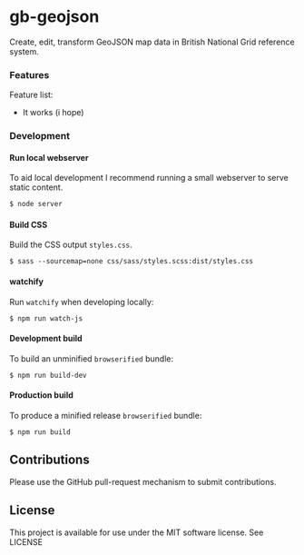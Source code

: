 # gb-geojson

Create, edit, transform GeoJSON map data in British National Grid reference system.

### Features

Feature list:
* It works (i hope)


### Development

#### Run local webserver

To aid local development I recommend running a small webserver to serve static content.

```bash
$ node server
```

#### Build CSS

Build the CSS output `styles.css`.

```
$ sass --sourcemap=none css/sass/styles.scss:dist/styles.css
```

#### watchify

Run `watchify` when developing locally:

```
$ npm run watch-js
```

#### Development build

To build an unminified `browserified` bundle:

```
$ npm run build-dev
```

#### Production build

To produce a minified release `browserified` bundle:

```
$ npm run build
```


## Contributions

Please use the GitHub pull-request mechanism to submit contributions.


## License

This project is available for use under the MIT software license.
See LICENSE
